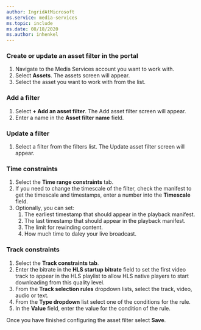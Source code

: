 ```yaml
---
author: IngridAtMicrosoft
ms.service: media-services 
ms.topic: include
ms.date: 08/18/2020
ms.author: inhenkel
---
```


### Create or update an asset filter in the portal

1. Navigate to the Media Services account you want to work with.
1. Select **Assets**. The assets screen will appear.
1. Select the asset you want to work with from the list.

### Add a filter

1. Select **+ Add an asset filter**. The Add asset filter screen will appear.
1. Enter a name in the **Asset filter name** field.

### Update a filter

1. Select a filter from the filters list. The Update asset filter screen will appear.

### Time constraints

1. Select the **Time range constraints** tab.
1. If you need to change the timescale of the filter, check the manifest to get the timescale and timestamps, enter a number into the **Timescale** field.
1. Optionally, you can set:
    1. The earliest timestamp that should appear in the playback manifest.
    1. The last timestamp that should appear in the playback manifest.
    1. The limit for rewinding content.
    1. How much time to daley your live broadcast.

### Track constraints

1. Select the **Track constraints tab**.
1. Enter the bitrate in the **HLS startup bitrate** field to set the first video track to appear in the HLS playlist to allow HLS native players to start downloading from this quality level.
1. From the **Track selection rules** dropdown lists, select the track, video, audio or text.
1. From the **Type dropdown** list select one of the conditions for the rule.
1. In the **Value** field, enter the value for the condition of the rule.

Once you have finished configuring the asset filter select **Save**.
